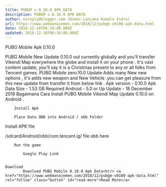 ```yaml
---
title: PUBGM v.0.10.0 APK DATA
description: PUBGM v.0.10.0 APK DATA
author: noreply@blogger.com (Dimas Lanjaka Kumala Indra)
url: https://www.webmanajemen.com/2018/12/pubgm-v0100-apk-data.html
date: 2018-12-18T06:18:00.000Z
updated: 2018-12-18T06:18:00.000Z
---
```


PUBG Mobile Apk 0.10.0

PUBG Mobile New Update 0.10.0 out currently globally and you'll transfer Vikendi Map everywhere the globe and install it on your phone . It's vast content update, you'll say it is a Christmas present to any or all folks from Tencent games.
PUBG Mobile zero.10.0 Update Adds many New new options , it's adds new weapon and New Vehicle .you can get pleasure from this new update from transfer it from below link . 
    Apk version - 0.10.0 
    Apk Data Size - 1.53 GB 
    Required Android - 5.0 or Up 
    Update - 18 December 2018 
    Bagaimana Cara Install PUBG Mobile Vikendi Map Update 0.10.0 on Android . 

    
        Install Apk     
    
        Place Data OBB into Android / obb Folder 
   


 Install APK file 

/sdcard/Android/obb/com.tencent.ig/ file obb here 

   
    
    
        Run the game     

            Google Play Link     
    

    Download 
            Download PUBG Mobile 0.10.0 Apk Data<hr/> <a href="https://www.webmanajemen.com/2018/12/pubgm-v0100-apk-data.html" rel="follow" class="button" id="read-more">Read More</a>